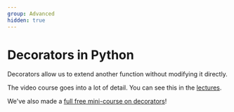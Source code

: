 ```yaml
---
group: Advanced
hidden: true
---
```

# Decorators in Python

Decorators allow us to extend another function without modifying it directly.

The video course goes into a lot of detail. You can see this in the [lectures](/decorators/lectures/).

We've also made a [full free mini-course on decorators](https://blog.teclado.com/decorators-in-python/)!